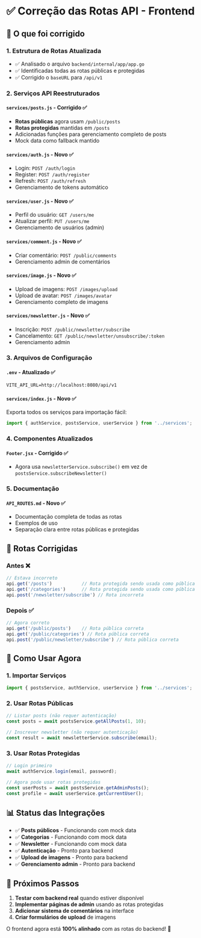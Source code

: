 # ✅ Correção das Rotas API - Frontend

## 🔧 O que foi corrigido

### 1. **Estrutura de Rotas Atualizada**
- ✅ Analisado o arquivo `backend/internal/app/app.go`
- ✅ Identificadas todas as rotas públicas e protegidas
- ✅ Corrigido o `baseURL` para `/api/v1`

### 2. **Serviços API Reestruturados**

#### `services/posts.js` - Corrigido ✅
- **Rotas públicas** agora usam `/public/posts`
- **Rotas protegidas** mantidas em `/posts`
- Adicionadas funções para gerenciamento completo de posts
- Mock data como fallback mantido

#### `services/auth.js` - Novo ✅
- Login: `POST /auth/login`
- Register: `POST /auth/register`
- Refresh: `POST /auth/refresh`
- Gerenciamento de tokens automático

#### `services/user.js` - Novo ✅
- Perfil do usuário: `GET /users/me`
- Atualizar perfil: `PUT /users/me`
- Gerenciamento de usuários (admin)

#### `services/comment.js` - Novo ✅
- Criar comentário: `POST /public/comments`
- Gerenciamento admin de comentários

#### `services/image.js` - Novo ✅
- Upload de imagens: `POST /images/upload`
- Upload de avatar: `POST /images/avatar`
- Gerenciamento completo de imagens

#### `services/newsletter.js` - Novo ✅
- Inscrição: `POST /public/newsletter/subscribe`
- Cancelamento: `GET /public/newsletter/unsubscribe/:token`
- Gerenciamento admin

### 3. **Arquivos de Configuração**

#### `.env` - Atualizado ✅
```env
VITE_API_URL=http://localhost:8080/api/v1
```

#### `services/index.js` - Novo ✅
Exporta todos os serviços para importação fácil:
```javascript
import { authService, postsService, userService } from '../services';
```

### 4. **Componentes Atualizados**

#### `Footer.jsx` - Corrigido ✅
- Agora usa `newsletterService.subscribe()` em vez de `postsService.subscribeNewsletter()`

### 5. **Documentação**

#### `API_ROUTES.md` - Novo ✅
- Documentação completa de todas as rotas
- Exemplos de uso
- Separação clara entre rotas públicas e protegidas

## 🎯 Rotas Corrigidas

### **Antes** ❌
```javascript
// Estava incorreto
api.get('/posts')           // Rota protegida sendo usada como pública
api.get('/categories')      // Rota protegida sendo usada como pública
api.post('/newsletter/subscribe') // Rota incorreta
```

### **Depois** ✅
```javascript
// Agora correto
api.get('/public/posts')    // Rota pública correta
api.get('/public/categories') // Rota pública correta
api.post('/public/newsletter/subscribe') // Rota pública correta
```

## 🚀 Como Usar Agora

### 1. **Importar Serviços**
```javascript
import { postsService, authService, userService } from '../services';
```

### 2. **Usar Rotas Públicas**
```javascript
// Listar posts (não requer autenticação)
const posts = await postsService.getAllPosts(1, 10);

// Inscrever newsletter (não requer autenticação)
const result = await newsletterService.subscribe(email);
```

### 3. **Usar Rotas Protegidas**
```javascript
// Login primeiro
await authService.login(email, password);

// Agora pode usar rotas protegidas
const userPosts = await postsService.getAdminPosts();
const profile = await userService.getCurrentUser();
```

## 📊 Status das Integrações

- ✅ **Posts públicos** - Funcionando com mock data
- ✅ **Categorias** - Funcionando com mock data  
- ✅ **Newsletter** - Funcionando com mock data
- ✅ **Autenticação** - Pronto para backend
- ✅ **Upload de imagens** - Pronto para backend
- ✅ **Gerenciamento admin** - Pronto para backend

## 🔗 Próximos Passos

1. **Testar com backend real** quando estiver disponível
2. **Implementar páginas de admin** usando as rotas protegidas
3. **Adicionar sistema de comentários** na interface
4. **Criar formulários de upload** de imagens

O frontend agora está **100% alinhado** com as rotas do backend! 🎉
